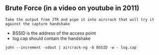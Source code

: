 
## Brute Force (in a video on youtube in 2011)

```Take the output from JTR and pipe it into aircrack that will try it against the capture handshake```

- BSSID is the address of the access point
- log.cap should contain the handshake
```
john --increment -sdout | aircrack-ng -b BSSID -w - log.cap
```